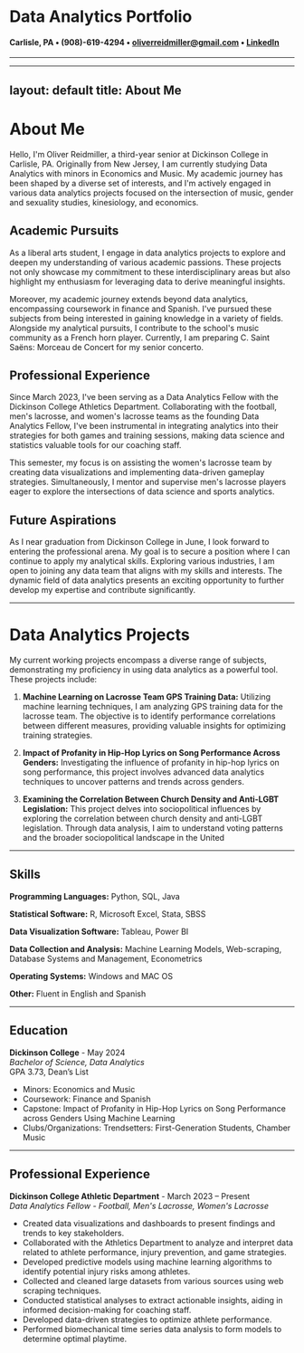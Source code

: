 # Data Analytics Portfolio
#### Carlisle, PA • (908)-619-4294 • oliverreidmiller@gmail.com • [LinkedIn](https://www.linkedin.com/in/oliver-reidmiller-288359291/)

---

---
layout: default
title: About Me
---

# About Me

Hello, I'm Oliver Reidmiller, a third-year senior at Dickinson College in Carlisle, PA. Originally from New Jersey, I am currently studying Data Analytics with minors in Economics and Music. My academic journey has been shaped by a diverse set of interests, and I'm actively engaged in various data analytics projects focused on the intersection of music, gender and sexuality studies, kinesiology, and economics.

## Academic Pursuits

As a liberal arts student, I engage in data analytics projects to explore and deepen my understanding of various academic passions. These projects not only showcase my commitment to these interdisciplinary areas but also highlight my enthusiasm for leveraging data to derive meaningful insights.

Moreover, my academic journey extends beyond data analytics, encompassing coursework in finance and Spanish. I've pursued these subjects from being interested in gaining knowledge in a variety of fields. Alongside my analytical pursuits, I contribute to the school's music community as a French horn player. Currently, I am preparing C. Saint Saëns: Morceau de Concert for my senior concerto.

## Professional Experience

Since March 2023, I've been serving as a Data Analytics Fellow with the Dickinson College Athletics Department. Collaborating with the football, men's lacrosse, and women's lacrosse teams as the founding Data Analytics Fellow, I've been instrumental in integrating analytics into their strategies for both games and training sessions, making data science and statistics valuable tools for our coaching staff.

This semester, my focus is on assisting the women's lacrosse team by creating data visualizations and implementing data-driven gameplay strategies. Simultaneously, I mentor and supervise men's lacrosse players eager to explore the intersections of data science and sports analytics.

## Future Aspirations

As I near graduation from Dickinson College in June, I look forward to entering the professional arena. My goal is to secure a position where I can continue to apply my analytical skills. Exploring various industries, I am open to joining any data team that aligns with my skills and interests. The dynamic field of data analytics presents an exciting opportunity to further develop my expertise and contribute significantly.


---


# Data Analytics Projects

My current working projects encompass a diverse range of subjects, demonstrating my proficiency in using data analytics as a powerful tool. These projects include:

1. **Machine Learning on Lacrosse Team GPS Training Data:** Utilizing machine learning techniques, I am analyzing GPS training data for the lacrosse team. The objective is to identify performance correlations between different measures, providing valuable insights for optimizing training strategies.

2. **Impact of Profanity in Hip-Hop Lyrics on Song Performance Across Genders:** Investigating the influence of profanity in hip-hop lyrics on song performance, this project involves advanced data analytics techniques to uncover patterns and trends across genders.

3. **Examining the Correlation Between Church Density and Anti-LGBT Legislation:** This project delves into sociopolitical influences by exploring the correlation between church density and anti-LGBT legislation. Through data analysis, I aim to understand voting patterns and the broader sociopolitical landscape in the United 


---

## Skills  

**Programming Languages:**  Python, SQL, Java

**Statistical Software:** R, Microsoft Excel, Stata, SBSS

**Data Visualization Software:** Tableau, Power BI

**Data Collection and Analysis:** Machine Learning Models, Web-scraping, Database Systems and Management, Econometrics

**Operating Systems:** Windows and MAC OS

**Other:** Fluent in English and Spanish  

---

## Education

**Dickinson College** - May 2024  
*Bachelor of Science, Data Analytics*  
GPA 3.73, Dean’s List  
- Minors: Economics and Music  
- Coursework: Finance and Spanish 
- Capstone: Impact of Profanity in Hip-Hop Lyrics on Song Performance across Genders Using Machine Learning  
- Clubs/Organizations: Trendsetters: First-Generation Students, Chamber Music

---

## Professional Experience

**Dickinson College Athletic Department** - March 2023 – Present  
*Data Analytics Fellow - Football, Men's Lacrosse, Women's Lacrosse*  
- Created data visualizations and dashboards to present findings and trends to key stakeholders. 
- Collaborated with the Athletics Department to analyze and interpret data related to athlete performance, injury prevention, and game strategies. 
- Developed predictive models using machine learning algorithms to identify potential injury risks among athletes. 
- Collected and cleaned large datasets from various sources using web scraping techniques.
- Conducted statistical analyses to extract actionable insights, aiding in informed decision-making for coaching staff. 
- Developed data-driven strategies to optimize athlete performance. 
- Performed biomechanical time series data analysis to form models to determine optimal playtime.
